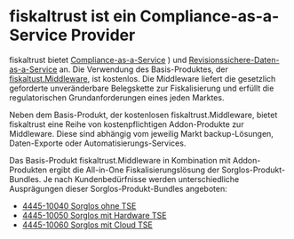 # fiskaltrust ist ein Compliance-as-a-Service Provider

fiskaltrust bietet [Compliance-as-a-Service](../compliance-as-a-service/overview.md) ) und [Revisionssichere-Daten-as-a-Service](../revisionssichere-daten-as-a-service/overview.md) an. Die Verwendung des Basis-Produktes, der [fiskaltust.Middleware](../compliance-as-a-service/produkte/4445-0003-lokal-installierte-middleware.md), ist kostenlos. Die Middleware liefert die gesetzlich geforderte unveränderbare Belegskette zur Fiskalisierung und erfüllt die regulatorischen Grundanforderungen eines jeden Marktes.

Neben dem Basis-Produkt, der kostenlosen fiskaltrust.Middleware, bietet fiskaltrust eine Reihe von kostenpflichtigen Addon-Produkte zur Middleware. Diese sind abhängig vom jeweilig Markt backup-Lösungen, Daten-Exporte oder Automatisierungs-Services. 

Das Basis-Produkt fiskaltrust.Middleware in Kombination mit Addon-Produkten ergibt die All-in-One Fiskalisierungslösung der Sorglos-Produkt-Bundles. Je nach Kundenbedürfnisse werden unterschiedliche Ausprägungen dieser Sorglos-Produkt-Bundles angeboten:

-  [4445-10040 Sorglos ohne TSE](4445-10040-Sorglos-ohne-TSE.md) 
-  [4445-10050 Sorglos mit Hardware TSE](4445-10050-Sorglos-offline-TSE.md) 
-  [4445-10060 Sorglos mit Cloud TSE](4445-10060-Sorglos-online-TSE.md) 

